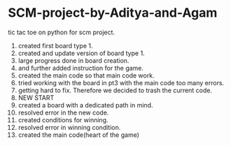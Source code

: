 # SCM-project-by-Aditya-and-Agam
tic tac toe on python for scm project.

1. created first board type 1.
2. created and update version of board type 1.
3. large progress done in board creation.
4. and further added instruction for the game.
5. created the main code so that main code work.
6. tried working with the board in pt3 with the main code too many errors.
7. getting hard to fix. Therefore we decided to trash the current code.
8. NEW START
9. created a board with a dedicated path in mind.
10. resolved error in the new code.
11. created conditions for winning.
12. resolved error in winning condition.
13. created the main code(heart of the game)
